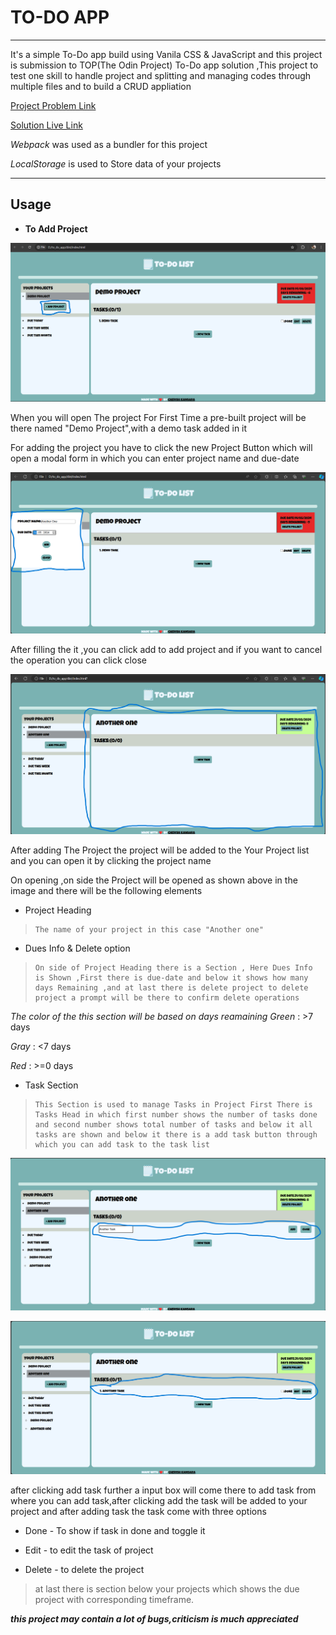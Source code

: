 # TO-DO APP
---

It's a simple To-Do app build using Vanila CSS & JavaScript and this project is submission to TOP(The Odin Project) To-Do app solution ,This project to test one skill to handle project and splitting and managing codes through multiple files and to build 
a CRUD appliation

[Project Problem Link](https://www.theodinproject.com/lessons/node-path-javascript-todo-list)

[Solution Live Link](https://kancherish.github.io/to_do_app/)

*Webpack* was used  as a bundler for this project

*LocalStorage* is used to Store data of your projects

----
## Usage

- **To Add Project**

![Project ScreenShot](./images_READMe/P1.png)

When you will open The project For First Time a pre-built project will be there named "Demo Project",with a demo task added in it

For adding the project you have to click the new Project Button which will open a modal form in which you can enter project name and due-date

![Project ScreenShot](./images_READMe/P2.png)

After filling the it ,you can click add to add project and if you want to cancel the operation you can click close

![Project ScreenShot](./images_READMe/P3.png)

After adding The Project the project will be added to the Your Project list and you can open it by clicking the project name 

On opening ,on side the Project will be opened as shown above in the image and there will be the following elements

- Project Heading
>     The name of your project in this case "Another one"

- Dues Info & Delete option
>     On side of Project Heading there is a Section , Here Dues Info is Shown ,First there is due-date and below it shows how many days Remaining ,and at last there is delete project to delete project a prompt will be there to confirm delete operations 
*The color of the this section will be based on days reamaining*
*Green* : >7 days

*Gray* : <7 days

*Red* : >=0 days

- Task Section
>     This Section is used to manage Tasks in Project First There is Tasks Head in which first number shows the number of tasks done and second number shows total number of tasks and below it all tasks are shown and below it there is a add task button through which you can add task to the task list

![Project ScreenShot](./images_READMe/P4.png)

![Project ScreenShot](./images_READMe/P5.png)

after clicking add task further a input box will come there to add task from where you can add task,after clicking add the task will be added to your project and after adding task the task come with three options

- Done - To show if task in done and toggle it

- Edit - to edit the task of project

- Delete - to delete the project

>at last there is section below your projects which shows the due project with corresponding timeframe.


***this project may contain a lot of bugs,criticism is much appreciated***



